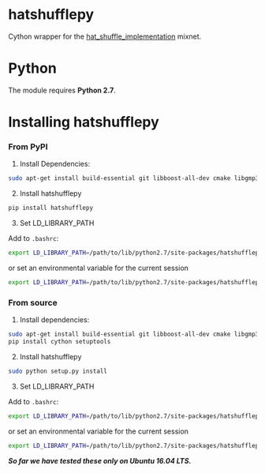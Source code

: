 hatshufflepy
============

Cython wrapper for the 
[hat_shuffle_implementation](https://bitbucket.org/JannoSiim/hat_shuffle_implementation/src/lib/)
mixnet. 

Python
======

The module requires **Python 2.7**.

Installing hatshufflepy
==================

### From PyPI

1. Install Dependencies:

```bash
sudo apt-get install build-essential git libboost-all-dev cmake libgmp3-dev libssl-dev libprocps4-dev pkg-config python-pip
```

2. Install hatshufflepy

```bash
pip install hatshufflepy
```

3. Set LD_LIBRARY_PATH

Add to `.bashrc`:

```bash
export LD_LIBRARY_PATH=/path/to/lib/python2.7/site-packages/hatshufflepy
```

or set an environmental variable for the current session

```bash
export LD_LIBRARY_PATH=/path/to/lib/python2.7/site-packages/hatshufflepy
```


### From source


1. Install dependencies:

```bash
sudo apt-get install build-essential git libboost-all-dev cmake libgmp3-dev libssl-dev libprocps4-dev pkg-config python-pip
pip install cython setuptools
```

2. Install hatshufflepy

```bash
sudo python setup.py install
```

3. Set LD_LIBRARY_PATH

Add to `.bashrc`:

```bash
export LD_LIBRARY_PATH=/path/to/lib/python2.7/site-packages/hatshufflepy
```

or set an environmental variable for the current session

```bash
export LD_LIBRARY_PATH=/path/to/lib/python2.7/site-packages/hatshufflepy
```

***So far we have tested these only on Ubuntu 16.04 LTS.***
